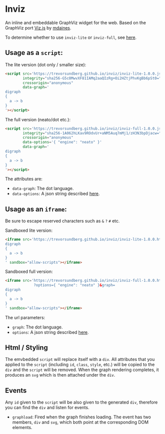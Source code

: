 # Inviz
An inline and embeddable GraphViz widget for the web. Based on the GraphViz port [Viz.js](https://github.com/mdaines/viz.js/) by [mdaines](https://github.com/mdaines).

To determine whether to use `inviz-lite` or `inviz-full`, see [here](https://github.com/mdaines/viz.js/wiki/Usage).

## Usage as a `script`:
The lite version (dot only / smaller size):
```html
<script src='https://trevorsundberg.github.io/inviz/inviz-lite-1.0.0.js'
        integrity="sha256-G5c0MwvXF81IAMq2aaQIzRg+Oi2HZtjPhvKgBb6pSt0="
        crossorigin="anonymous"
        data-graph='
digraph
{
  a -> b
}
'></script>
```

The full version (neato/dot etc.):
```html
<script src='https://trevorsundberg.github.io/inviz/inviz-full-1.0.0.js'
        integrity="sha256-1A062hLKav9ROdvUr+aNM5Auq7mMj1/zH3N3bpDjacw="
        crossorigin="anonymous"
        data-options='{ "engine": "neato" }'
        data-graph='
digraph
{
  a -> b
}
'></script>
```

The attributes are:
 - `data-graph`: The dot language.
 - `data-options`: A json string described [here](https://github.com/mdaines/viz.js/wiki/API#render-options).

## Usage as an `iframe`:
Be sure to escape reserved characters such as `&` `?` `#` etc.

Sandboxed lite version:
```html
<iframe src='https://trevorsundberg.github.io/inviz/inviz-lite-1.0.0.htm?graph=
digraph
{
  a -> b
}
' sandbox="allow-scripts"></iframe>
```

Sandboxed full version:
```html
<iframe src='https://trevorsundberg.github.io/inviz/inviz-full-1.0.0.htm
             ?options={ "engine": "neato" }&graph=
digraph
{
  a -> b
}
' sandbox="allow-scripts"></iframe>
```

The url parameters:
 - `graph`: The dot language.
 - `options`: A json string described [here](https://github.com/mdaines/viz.js/wiki/API#render-options).

## Html / Styling
The emvbedded `script` will replace itself with a `div`. All attributes that you applied to the `script` (including `id`, `class`, `style`, etc.) will be copied to the `div` and the `script` will be removed. When the graph rendering completes, it produces an `svg` which is then attached under the `div`.

## Events
Any `id` given to the `script` will be also given to the generated `div`, therefore you can find the `div` and listen for events.

 - `graphload`: Fired when the graph finishes loading. The event has two members, `div` and `svg`, which both point at the corresponding DOM elements.
